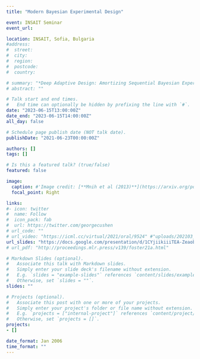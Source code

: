 ```yaml
---
title: "Modern Bayesian Experimental Design"

event: INSAIT Seminar
event_url:

location: INSAIT, Sofia, Bulgaria
#address:
#  street:
#  city:
#  region:
#  postcode:
#  country:

# summary: "*Deep Adaptive Design: Amortizing Sequential Bayesian Experimental Design* (with A. Foster, I. Malik and T. Rainforth), long presentation at ICML 2021, Bayesian Learning 1 session."
# abstract: ""

# Talk start and end times.
#   End time can optionally be hidden by prefixing the line with `#`.
date: "2023-06-15T13:00:00Z"
date_end: "2023-06-15T14:00:00Z"
all_day: false

# Schedule page publish date (NOT talk date).
publishDate: "2021-06-23T00:00:00Z"

authors: []
tags: []

# Is this a featured talk? (true/false)
featured: false

image:
  caption: #'Image credit: [**Mnih et al (2013)**](https://arxiv.org/pdf/1312.5602.pdf)'
  focal_point: Right

links:
#- icon: twitter
#  name: Follow
#  icon_pack: fab
#  url: https://twitter.com/georgecushen
# url_code: ""
# url_video: "https://icml.cc/virtual/2021/oral/9524" #"uploads/202103_deepprob_DQN.pdf"
url_slides: "https://docs.google.com/presentation/d/1CYjiikiiiTEA-ZeaobxrRHaRQL4cFrirIOudlHwfczw/edit?usp=sharing"
# url_pdf: "http://proceedings.mlr.press/v139/foster21a.html"

# Markdown Slides (optional).
#   Associate this talk with Markdown slides.
#   Simply enter your slide deck's filename without extension.
#   E.g. `slides = "example-slides"` references `content/slides/example-slides.md`.
#   Otherwise, set `slides = ""`.
slides: ""

# Projects (optional).
#   Associate this post with one or more of your projects.
#   Simply enter your project's folder or file name without extension.
#   E.g. `projects = ["internal-project"]` references `content/project/deep-learning/index.md`.
#   Otherwise, set `projects = []`.
projects:
- []

date_format: Jan 2006
time_format: ""
---
```

